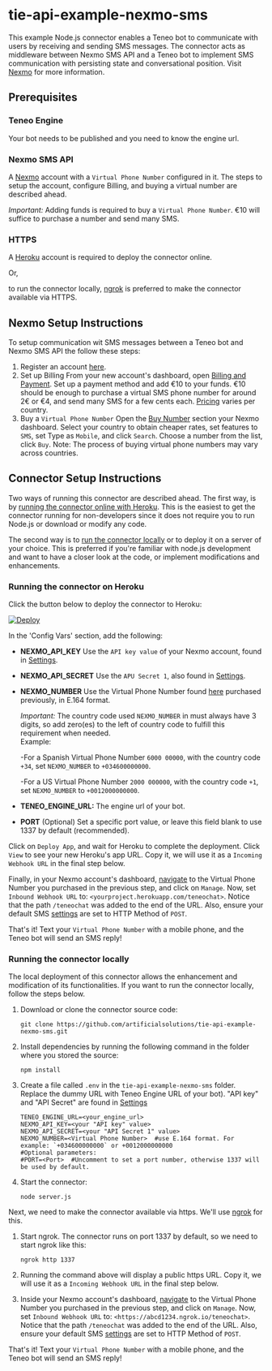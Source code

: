 # tie-api-example-nexmo-sms
This example Node.js connector enables a Teneo bot to communicate with users by receiving and sending SMS messages. The connector acts as middleware between Nexmo SMS API and a Teneo bot to implement SMS communication with persisting state and conversational position. Visit [Nexmo](https://developer.nexmo.com/api/sms) for more information.

## Prerequisites
### Teneo Engine
Your bot needs to be published and you need to know the engine url.

### Nexmo SMS API
A [Nexmo](https://dashboard.nexmo.com/sign-up) account with a `Virtual Phone Number` configured in it.
The steps to setup the account, configure Billing, and buying a virtual number are described ahead.

_Important:_ Adding funds is required to buy a `Virtual Phone Number`. €10 will suffice to purchase a number and send many SMS.

### HTTPS
A [Heroku](https://www.heroku.com/home) account is required to deploy the connector online.

Or,

to run the connector locally, [ngrok](https://ngrok.com/) is preferred to make the connector available via HTTPS.


## Nexmo Setup Instructions
To setup communication wit SMS messages between a Teneo bot and Nexmo SMS API the follow these steps:
1. Register an account [here](https://dashboard.nexmo.com/sign-up).
2. Set up Billing
    From your new account's dashboard, open [Billing and Payment](https://dashboard.nexmo.com/billing-and-payments).
    Set up a payment method and add €10 to your funds. €10 should be enough to purchase a virtual SMS phone number for around     2€ or €4, and send many SMS for a few cents each. [Pricing](https://dashboard.nexmo.com/pricing) varies per country.
3. Buy a `Virtual Phone Number`
    Open the [Buy Number](https://dashboard.nexmo.com/buy-numbers) section your Nexmo dashboard.
    Select your country to obtain cheaper rates, set features to `SMS`, set Type as `Mobile`, and click `Search`.
    Choose a number from the list, click `Buy`. Note: The process of buying virtual phone numbers may vary across countries.
  

## Connector Setup Instructions
Two ways of running this connector are described ahead. The first way, is by [running the connector online with Heroku](#running-the-connector-on-heroku). This is the easiest to get the connector running for non-developers since it does not require you to run Node.js or download or modify any code.

The second way is to [run the connector locally](#running-the-connector-locally) or to deploy it on a server of your choice. This is preferred if you're familiar with node.js development and want to have a closer look at the code, or implement modifications and enhancements.

### Running the connector on Heroku
Click the button below to deploy the connector to Heroku:

[![Deploy](https://www.herokucdn.com/deploy/button.svg?classes=heroku)](https://heroku.com/deploy?template=https://github.com/artificialsolutions/tie-api-example-nexmo-sms)

In the 'Config Vars' section, add the following:
* **NEXMO_API_KEY** Use the `API key value` of your Nexmo account, found in [Settings](https://dashboard.nexmo.com/settings).

* **NEXMO_API_SECRET** Use the `APU Secret 1`, also found in [Settings](https://dashboard.nexmo.com/settings).

* **NEXMO_NUMBER** Use the Virtual Phone Number found [here](https://dashboard.nexmo.com/your-numbers) purchased previously, in E.164 format. 

    *Important:* The country code used `NEXMO_NUMBER` in must always have 3 digits, so add zero(es) to the left of country      code to fulfill this requirement when needed.  
    Example:
    
  -For a Spanish Virtual Phone Number `6000 00000`, with the country code `+34`, set `NEXMO_NUMBER` to `+034600000000`. 

  -For a US Virtual Phone Number `2000 000000`, with the country code `+1`, set `NEXMO_NUMBER` to `+0012000000000`.

* **TENEO_ENGINE_URL:** The engine url of your bot.

* **PORT** (Optional) Set a specific port value, or leave this field blank to use 1337 by default (recommended).

Click on `Deploy App`, and wait for Heroku to complete the deployment. Click `View` to see your new Heroku's app URL. Copy it, we will use it as a `Incoming Webhook URL` in the final step below.

Finally, in your Nexmo account's dashboard, [navigate](https://dashboard.nexmo.com/your-numbers) to the Virtual Phone Number you     purchased in the previous step, and click on `Manage`.
Now, set `Inbound Webhook URL` to:
`<yourproject.herokuapp.com/teneochat>`. Notice that the path `/teneochat` was added to the end of the URL.
Also, ensure your default SMS [settings](ttps://dashboard.nexmo.com/settings) are set to HTTP Method of `POST`.

That's it! Text your `Virtual Phone Number` with a mobile phone, and the Teneo bot will send an SMS reply!

### Running the connector locally
The local deployment of this connector allows the enhancement and modification of its functionalities.
If you want to run the connector locally, follow the steps below. 
1. Download or clone the connector source code:
    ```
    git clone https://github.com/artificialsolutions/tie-api-example-nexmo-sms.git
    ```
2. Install dependencies by running the following command in the folder where you stored the source:
    ```
    npm install
    ``` 
3. Create a file called `.env` in the `tie-api-example-nexmo-sms` folder. Replace the dummy URL with Teneo Engine URL of your bot). "API key" and "API Secret" are found in [Settings](https://dashboard.nexmo.com/settings)
    ```
    TENEO_ENGINE_URL=<your_engine_url>
    NEXMO_API_KEY=<your "API key" value>
    NEXMO_API_SECRET=<your "API Secret 1" value>
    NEXMO_NUMBER=<Virtual Phone Number>  #use E.164 format. For example: `+034600000000` or +0012000000000 
    #Optional parameters:
    #PORT=<Port>  #Uncomment to set a port number, otherwise 1337 will be used by default.
    ```
4. Start the connector:
    ```
    node server.js
    ```

Next, we need to make the connector available via https. We'll use [ngrok](https://ngrok.com) for this.

1. Start ngrok. The connector runs on port 1337 by default, so we need to start ngrok like this:
    ```
    ngrok http 1337
    ```
2. Running the command above will display a public https URL. Copy it, we will use it as a `Incoming Webhook URL` in the final step below.

3. Inside your Nexmo account's dashboard, [navigate](https://dashboard.nexmo.com/your-numbers) to the Virtual Phone Number you     purchased in the previous step, and click on `Manage`.
Now, set `Inbound Webhook URL` to:
`<https://abcd1234.ngrok.io/teneochat>`. Notice that the path `/teneochat` was added to the end of the URL.
Also, ensure your default SMS [settings](ttps://dashboard.nexmo.com/settings) are set to HTTP Method of `POST`.

That's it! Text your `Virtual Phone Number` with a mobile phone, and the Teneo bot will send an SMS reply!
